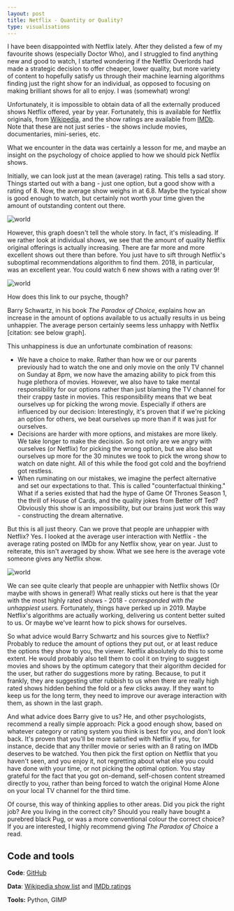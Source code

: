 ```yaml
---
layout: post
title: Netflix - Quantity or Quality?
type: visualisations
---
```


I have been disappointed with Netflix lately. After they delisted a few of my favourite shows (especially Doctor Who), and I struggled to find anything new and good to watch, I started wondering if the Netflix Overlords had made a strategic decision to offer cheaper, lower quality, but more variety of content to hopefully satisfy us through their machine learning algorithms finding just the right show for an individual, as opposed to focusing on making brilliant shows for all to enjoy. I was (somewhat) wrong!

Unfortunately, it is impossible to obtain data of all the externally produced shows Netflix offered, year by year. Fortunately, this is available for Netflix originals, from [Wikipedia](https://en.wikipedia.org/wiki/List_of_original_programs_distributed_by_Netflix), and the show ratings are available from [IMDb](https://datasets.imdbws.com/). Note that these are not just series - the shows include movies, documentaries, mini-series, etc.

What we encounter in the data was certainly a lesson for me, and maybe an insight on the psychology of choice applied to how we should pick Netflix shows.

Initially, we can look just at the mean (average) rating. This tells a sad story. Things started out with a bang - just one option, but a good show with a rating of 8. Now, the average show weighs in at 6.8. Maybe the typical show is good enough to watch, but certainly not worth your time given the amount of outstanding content out there. 

![world](../images/visu/netflix_quantity_quality/justmean.png "netflix - quantity vs quality")

However, this graph doesn't tell the whole story. In fact, it's misleading. If we rather look at individual shows, we see that the amount of quality Netflix original offerings is actually increasing. There are far more and more excellent shows out there than before. You just have to sift through Netflix's suboptimal recommendations algorithm to find them. 2018, in particular, was an excellent year. You could watch 6 new shows with a rating over 9!

![world](../images/visu/netflix_quantity_quality/alldata.png "netflix - quantity vs quality")

How does this link to our psyche, though?

Barry Schwartz, in his book *The Paradox of Choice*, explains how an increase in the amount of options available to us actually results in us being unhappier. The average person certainly seems less unhappy with Netflix [citation: see below graph]. 

This unhappiness is due an unfortunate combination of reasons:
* We have a choice to make. Rather than how we or our parents previously had to watch the one and only movie on the only TV channel on Sunday at 8pm, we now have the amazing ability to pick from this huge plethora of movies. However, we also have to take mental responsibility for our options rather than just blaming the TV channel for their crappy taste in movies. This responsibility means that we beat ourselves up for picking the wrong movie. Especially if others are influenced by our decision: Interestingly, it's proven that if we're picking an option for others, we beat ourselves up more than if it was just for ourselves.
* Decisions are harder with more options, and mistakes are more likely. We take longer to make the decision. So not only are we angry with ourselves (or Netflix) for picking the wrong option, but we also beat ourselves up more for the 30 minutes we took to pick the wrong show to watch on date night. All of this while the food got cold and the boyfriend got restless.
* When ruminating on our mistakes, we imagine the perfect alternative and set our expectations to that. This is called "counterfactual thinking." What if a series existed that had the hype of Game Of Thrones Season 1, the thrill of House of Cards, and the quality jokes from Better off Ted? Obviously this show is an impossibility, but our brains just work this way - constructing the dream alternative.

But this is all just theory. Can we prove that people are unhappier with Netflix? Yes. I looked at the average user interaction with Netflix - the average rating posted on IMDb for any Netflix show, year on year. Just to reiterate, this isn't averaged by show. What we see here is the average vote someone gives any Netflix show.

![world](../images/visu/netflix_quantity_quality/averageuserinteraction.png "netflix - quantity vs quality")

We can see quite clearly that people are unhappier with Netflix shows (Or maybe with shows in general!) What really sticks out here is that the year with the most highly rated shows - 2018 - *corresponded with the unhappiest users.* Fortunately, things have perked up in 2019. Maybe Netflix's algorithms are actually working, delivering us content better suited to us. Or maybe we've learnt how to pick shows for ourselves.

So what advice would Barry Schwartz and his sources give to Netflix? Probably to reduce the amount of options they put out, or at least reduce the options they show to you, the viewer. Netflix absolutely do this to some extent. He would probably also tell them to cool it on trying to suggest movies and shows by the optimum category that their algorithm decided for the user, but rather do suggestions more by rating. Because, to put it frankly, they are suggesting utter rubbish to us when there are really high rated shows hidden behind the fold or a few clicks away. If they want to keep us for the long term, they need to improve our average interaction with them, as shown in the last graph.

And what advice does Barry give to us? He, and other psychologists, recommend a really simple approach: Pick a good enough show, based on whatever category or rating system you think is best for you, and don't look back. It's proven that you'll be more satisfied with Netflix if you, for instance, decide that any thriller movie or series with an 8 rating on IMDb deserves to be watched. You then pick the first option on Netflix that you haven't seen, and you enjoy it, not regretting about what else you could have done with your time, or not picking the optimal option. You stay grateful for the fact that you got on-demand, self-chosen content streamed directly to you, rather than being forced to watch the original Home Alone on your local TV channel for the third time.

Of course, this way of thinking applies to other areas. Did you pick the right job? Are you living in the correct city? Should you really have bought a purebred black Pug, or was a more conventional colour the correct choice? If you are interested, I highly recommend giving *The Paradox of Choice* a read.

Code and tools
------
**Code**: [GitHub](https://github.com/rian-van-den-ander/explorations/tree/master/netflix_offerings)

**Data**: 
[Wikipedia show list](https://en.wikipedia.org/wiki/List_of_original_programs_distributed_by_Netflix) and 
[IMDb ratings](https://datasets.imdbws.com/)





**Tools:** Python, GIMP

 


